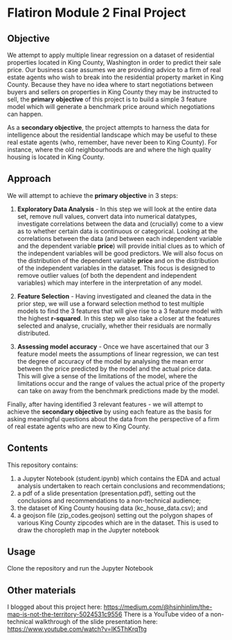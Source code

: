 # Flatiron Module 2 Final Project

## Objective
We attempt to apply multiple linear regression on a dataset of residential properties located in King County, Washington in order to predict their sale price. Our business case assumes we are providing advice to a firm of real estate agents who wish to break into the residential property market in King County. Because they have no idea where to start negotiations between buyers and sellers on properties in King County they may be instructed to sell, the **primary objective** of this project is to build a simple 3 feature model which will generate a benchmark price around which negotiations can happen. 

As a **secondary objective**, the project attempts to harness the data for intelligence about the residential landscape which may be useful to these real estate agents (who, remember, have never been to King County). For instance, where the old neighbourhoods are and where the high quality housing is located in King County.

## Approach
We will attempt to achieve the **primary objective** in 3 steps:

1) **Exploratory Data Analysis** - In this step we will look at the entire data set, remove null values, convert data into numerical datatypes, investigate correlations between the data and (crucially) come to a view as to whether certain data is continuous or categorical. Looking at the correlations between the data (and between each independent variable and the dependent variable **price**) will provide initial clues as to which of the independent variables will be good predictors. We will also focus on the distribution of the dependent variable **price** and on the distribution of the independent variables in the dataset. This focus is designed to remove outlier values (of both the dependent and independent variables) which may interfere in the interpretation of any model.

2) **Feature Selection** - Having investigated and cleaned the data in the prior step, we will use a forward selection method to test multiple models to find the 3 features that will give rise to a 3 feature model with the highest **r-squared**. In this step we also take a closer at the features selected and analyse, crucially, whether their residuals are normally distributed.

3) **Assessing model accuracy** - Once we have ascertained that our 3 feature model meets the assumptions of linear regression, we can test the degree of accuracy of the model by analysing the mean error between the price predicted by the model and the actual price data. This will give a sense of the limitations of the model, where the limitations occur and the range of values the actual price of the property can take on away from the benchmark predictions made by the model.

Finally, after having identified 3 relevant features - we will attempt to achieve the **secondary objective** by using each feature as the basis for asking meaningful questions about the data from the perspective of a firm of real estate agents who are new to King County.

## Contents
This repository contains:
1) a Jupyter Notebook (student.ipynb) which contains the EDA and actual analysis undertaken to reach certain conclusions and recommendations;
2) a pdf of a slide presentation (presentation.pdf), setting out the conclusions and recommendations to a non-technical audience;
3) the dataset of King County housing data (kc_house_data.csv); and
4) a geojson file (zip_codes.geojson) setting out the polygon shapes of various King County zipcodes which are in the dataset. This is used to draw the choropleth map in the Jupyter notebook

## Usage
Clone the repository and run the Jupyter Notebook

## Other materials
I blogged about this project here: https://medium.com/@hsinhinlim/the-map-is-not-the-territory-5024531c9556
There is a YouTube video of a non-technical walkthrough of the slide presentation here: https://www.youtube.com/watch?v=IK5ThKrqTtg
